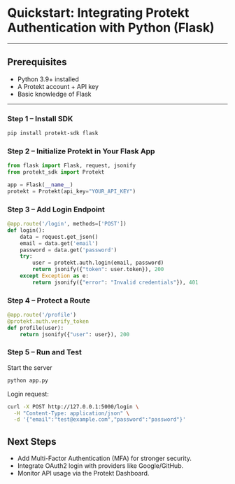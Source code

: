# Quickstart: Integrating Protekt Authentication with Python (Flask)
---
## Prerequisites
- Python 3.9+ installed
- A Protekt account + API key
- Basic knowledge of Flask

---

### Step 1 – Install SDK
```bash
pip install protekt-sdk flask
```

### Step 2 – Initialize Protekt in Your Flask App
```python
from flask import Flask, request, jsonify
from protekt_sdk import Protekt

app = Flask(__name__)
protekt = Protekt(api_key="YOUR_API_KEY")
```

### Step 3 – Add Login Endpoint
```python
@app.route('/login', methods=['POST'])
def login():
    data = request.get_json()
    email = data.get('email')
    password = data.get('password')
    try:
        user = protekt.auth.login(email, password)
        return jsonify({"token": user.token}), 200
    except Exception as e:
        return jsonify({"error": "Invalid credentials"}), 401
```

### Step 4 – Protect a Route
```python
@app.route('/profile')
@protekt.auth.verify_token
def profile(user):
    return jsonify({"user": user}), 200
```

### Step 5 – Run and Test
Start the server
```bash
python app.py
```
Login request:
```bash
curl -X POST http://127.0.0.1:5000/login \
  -H "Content-Type: application/json" \
  -d '{"email":"test@example.com","password":"password"}'
```

## Next Steps
- Add Multi-Factor Authentication (MFA) for stronger security.
- Integrate OAuth2 login with providers like Google/GitHub.
- Monitor API usage via the Protekt Dashboard.